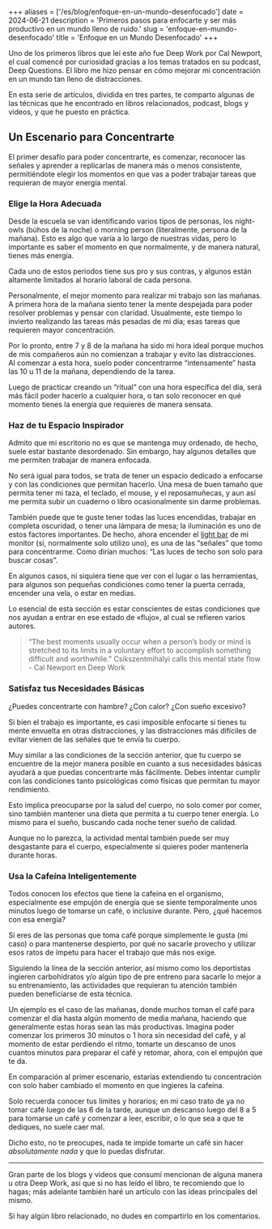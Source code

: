 +++
aliases = ['/es/blog/enfoque-en-un-mundo-desenfocado']
date = 2024-06-21
description = 'Primeros pasos para enfocarte y ser más productivo en un mundo lleno de ruido.'
slug = 'enfoque-en-mundo-desenfocado'
title = 'Enfoque en un Mundo Desenfocado'
+++

Uno de los primeros libros que leí este año fue Deep Work por Cal Newport, el cual comencé por curiosidad gracias a los temas tratados en su podcast, Deep Questions. El libro me hizo pensar en cómo mejorar mi concentración en un mundo tan lleno de distracciones.

En esta serie de artículos, dividida en tres partes, te comparto algunas de las técnicas que he encontrado en libros relacionados, podcast, blogs y videos, y que he puesto en práctica.

## Un Escenario para Concentrarte

El primer desafío para poder concentrarte, es comenzar, reconocer las señales y aprender a replicarlas de manera más o menos consistente, permitiéndote elegir los momentos en que vas a poder trabajar tareas que requieran de mayor energía mental.

### Elige la Hora Adecuada

Desde la escuela se van identificando varios tipos de personas, los night-owls (búhos de la noche) o morning person (literalmente, persona de la mañana). Esto es algo que varía a lo largo de nuestras vidas, pero lo importante es saber el momento en que normalmente, y de manera natural, tienes más energía.

Cada uno de estos periodos tiene sus pro y sus contras, y algunos están altamente limitados al horario laboral de cada persona.

Personalmente, el mejor momento para realizar mi trabajo son las mañanas. A primera hora de la mañana siento tener la mente despejada para poder resolver problemas y pensar con claridad. Usualmente, este tiempo lo invierto realizando las tareas más pesadas de mi día; esas tareas que requieren mayor concentración.

Por lo pronto, entre 7 y 8 de la mañana ha sido mi hora ideal porque muchos de mis compañeros aún no comienzan a trabajar y evito las distracciones. Al comenzar a esta hora, suelo poder concentrarme “intensamente” hasta las 10 u 11 de la mañana, dependiendo de la tarea.

Luego de practicar creando un “ritual” con una hora específica del día, será más fácil poder hacerlo a cualquier hora, o tan solo reconocer en qué momento tienes la energía que requieres de manera sensata.

### Haz de tu Espacio Inspirador

Admito que mi escritorio no es que se mantenga muy ordenado, de hecho, suele estar bastante desordenado. Sin embargo, hay algunos detalles que me permiten trabajar de manera enfocada.

No será igual para todos, se trata de tener un espacio dedicado a enfocarse y con las condiciones que permitan hacerlo. Una mesa de buen tamaño que permita tener mi taza, el teclado, el mouse, y el reposamuñecas, y aun así me permita subir un cuaderno o libro ocasionalmente sin darme problemas.

También puede que te guste tener todas las luces encendidas, trabajar en completa oscuridad, o tener una lámpara de mesa; la iluminación es uno de estos factores importantes. De hecho, ahora encender el [light bar](https://www.amazon.com/Xiaomi-Computer-Monitor-Light-Bar/dp/B0CTZBR5CG) de mi monitor (sí, normalmente solo utilizo uno), es una de las “señales” que tomo para concentrarme. Como dirían muchos: “Las luces de techo son solo para buscar cosas”.

En algunos casos, ni siquiera tiene que ver con el lugar o las herramientas, para algunos son pequeñas condiciones como tener la puerta cerrada, encender una vela, o estar en medias.

Lo esencial de esta sección es estar conscientes de estas condiciones que nos ayudan a entrar en ese estado de «flujo», al cual se refieren varios autores.

> “The best moments usually occur when a person’s body or mind is stretched to its limits in a voluntary effort to accomplish something difficult and worthwhile.” Csikszentmihalyi calls this mental state flow - Cal Newport en Deep Work

### Satisfaz tus Necesidades Básicas

¿Puedes concentrarte con hambre? ¿Con calor? ¿Con sueño excesivo?

Si bien el trabajo es importante, es casi imposible enfocarte si tienes tu mente envuelta en otras distracciones, y las distracciones más difíciles de evitar vienen de las señales que te envía tu cuerpo.

Muy similar a las condiciones de la sección anterior, que tu cuerpo se encuentre de la mejor manera posible en cuanto a sus necesidades básicas ayudará a que puedas concentrarte más fácilmente. Debes intentar cumplir con las condiciones tanto psicológicas como físicas que permitan tu mayor rendimiento.

Esto implica preocuparse por la salud del cuerpo, no solo comer por comer, sino también mantener una dieta que permita a tu cuerpo tener energía. Lo mismo para el sueño, buscando cada noche tener sueño de calidad.

Aunque no lo parezca, la actividad mental también puede ser muy desgastante para el cuerpo, especialmente si quieres poder mantenerla durante horas.

### Usa la Cafeína Inteligentemente

Todos conocen los efectos que tiene la cafeína en el organismo, especialmente ese empujón de energía que se siente temporalmente unos minutos luego de tomarse un café, o inclusive durante. Pero, ¿qué hacemos con esa energía?

Si eres de las personas que toma café porque simplemente le gusta (mi caso) o para mantenerse despierto, por qué no sacarle provecho y utilizar esos ratos de ímpetu para hacer el trabajo que más nos exige.

Siguiendo la línea de la sección anterior, así mismo como los deportistas ingieren carbohidratos y/o algún tipo de pre entreno para sacarle lo mejor a su entrenamiento, las actividades que requieran tu atención también pueden beneficiarse de esta técnica.

Un ejemplo es el caso de las mañanas, donde muchos toman el café para comenzar el día hasta algún momento de media mañana, haciendo que generalmente estas horas sean las más productivas. Imagina poder comenzar los primeros 30 minutos o 1 hora sin necesidad del café, y al momento de estar perdiendo el ritmo, tomarte un descanso de unos cuantos minutos para preparar el café y retomar, ahora, con el empujón que te da.

En comparación al primer escenario, estarías extendiendo tu concentración con solo haber cambiado el momento en que ingieres la cafeína.

Solo recuerda conocer tus límites y horarios; en mi caso trato de ya no tomar café luego de las 6 de la tarde, aunque un descanso luego del 8 a 5 para tomarse un café y comenzar a leer, escribir, o lo que sea a que te dediques, no suele caer mal.

Dicho esto, no te preocupes, nada te impide tomarte un café sin hacer _absolutamente nada_ y que lo puedas disfrutar.

- - -

Gran parte de los blogs y videos que consumí mencionan de alguna manera u otra Deep Work, así que si no has leído el libro, te recomiendo que lo hagas; más adelante también haré un artículo con las ideas principales del mismo.

Si hay algún libro relacionado, no dudes en compartirlo en los comentarios.
